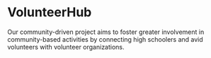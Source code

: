 # VolunteerHub

Our community-driven project aims to foster greater involvement in community-based activities by connecting high schoolers and avid volunteers with volunteer organizations. 
